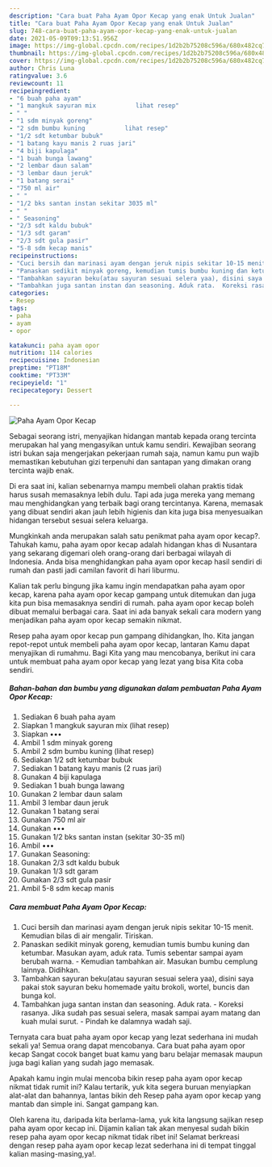 ```yaml
---
description: "Cara buat Paha Ayam Opor Kecap yang enak Untuk Jualan"
title: "Cara buat Paha Ayam Opor Kecap yang enak Untuk Jualan"
slug: 748-cara-buat-paha-ayam-opor-kecap-yang-enak-untuk-jualan
date: 2021-05-09T09:13:51.956Z
image: https://img-global.cpcdn.com/recipes/1d2b2b75208c596a/680x482cq70/paha-ayam-opor-kecap-foto-resep-utama.jpg
thumbnail: https://img-global.cpcdn.com/recipes/1d2b2b75208c596a/680x482cq70/paha-ayam-opor-kecap-foto-resep-utama.jpg
cover: https://img-global.cpcdn.com/recipes/1d2b2b75208c596a/680x482cq70/paha-ayam-opor-kecap-foto-resep-utama.jpg
author: Chris Luna
ratingvalue: 3.6
reviewcount: 11
recipeingredient:
- "6 buah paha ayam"
- "1 mangkuk sayuran mix           lihat resep"
- " "
- "1 sdm minyak goreng"
- "2 sdm bumbu kuning           lihat resep"
- "1/2 sdt ketumbar bubuk"
- "1 batang kayu manis 2 ruas jari"
- "4 biji kapulaga"
- "1 buah bunga lawang"
- "2 lembar daun salam"
- "3 lembar daun jeruk"
- "1 batang serai"
- "750 ml air"
- " "
- "1/2 bks santan instan sekitar 3035 ml"
- " "
- " Seasoning"
- "2/3 sdt kaldu bubuk"
- "1/3 sdt garam"
- "2/3 sdt gula pasir"
- "5-8 sdm kecap manis"
recipeinstructions:
- "Cuci bersih dan marinasi ayam dengan jeruk nipis sekitar 10-15 menit. Kemudian bilas di air mengalir. Tiriskan."
- "Panaskan sedikit minyak goreng, kemudian tumis bumbu kuning dan ketumbar. Masukan ayam, aduk rata. Tumis sebentar sampai ayam berubah warna.  Kemudian tambahkan air. Masukan bumbu cemplung lainnya. Didihkan."
- "Tambahkan sayuran beku(atau sayuran sesuai selera yaa), disini saya pakai stok sayuran beku homemade yaitu brokoli, wortel, buncis dan bunga kol."
- "Tambahkan juga santan instan dan seasoning. Aduk rata.  Koreksi rasanya. Jika sudah pas sesuai selera, masak sampai ayam matang dan kuah mulai surut.  Pindah ke dalamnya wadah saji."
categories:
- Resep
tags:
- paha
- ayam
- opor

katakunci: paha ayam opor 
nutrition: 114 calories
recipecuisine: Indonesian
preptime: "PT18M"
cooktime: "PT33M"
recipeyield: "1"
recipecategory: Dessert

---
```



![Paha Ayam Opor Kecap](https://img-global.cpcdn.com/recipes/1d2b2b75208c596a/680x482cq70/paha-ayam-opor-kecap-foto-resep-utama.jpg)

Sebagai seorang istri, menyajikan hidangan mantab kepada orang tercinta merupakan hal yang mengasyikan untuk kamu sendiri. Kewajiban seorang istri bukan saja mengerjakan pekerjaan rumah saja, namun kamu pun wajib memastikan kebutuhan gizi terpenuhi dan santapan yang dimakan orang tercinta wajib enak.

Di era  saat ini, kalian sebenarnya mampu membeli olahan praktis tidak harus susah memasaknya lebih dulu. Tapi ada juga mereka yang memang mau menghidangkan yang terbaik bagi orang tercintanya. Karena, memasak yang dibuat sendiri akan jauh lebih higienis dan kita juga bisa menyesuaikan hidangan tersebut sesuai selera keluarga. 



Mungkinkah anda merupakan salah satu penikmat paha ayam opor kecap?. Tahukah kamu, paha ayam opor kecap adalah hidangan khas di Nusantara yang sekarang digemari oleh orang-orang dari berbagai wilayah di Indonesia. Anda bisa menghidangkan paha ayam opor kecap hasil sendiri di rumah dan pasti jadi camilan favorit di hari liburmu.

Kalian tak perlu bingung jika kamu ingin mendapatkan paha ayam opor kecap, karena paha ayam opor kecap gampang untuk ditemukan dan juga kita pun bisa memasaknya sendiri di rumah. paha ayam opor kecap boleh dibuat memalui berbagai cara. Saat ini ada banyak sekali cara modern yang menjadikan paha ayam opor kecap semakin nikmat.

Resep paha ayam opor kecap pun gampang dihidangkan, lho. Kita jangan repot-repot untuk membeli paha ayam opor kecap, lantaran Kamu dapat menyajikan di rumahmu. Bagi Kita yang mau mencobanya, berikut ini cara untuk membuat paha ayam opor kecap yang lezat yang bisa Kita coba sendiri.

<!--inarticleads1-->

##### Bahan-bahan dan bumbu yang digunakan dalam pembuatan Paha Ayam Opor Kecap:

1. Sediakan 6 buah paha ayam
1. Siapkan 1 mangkuk sayuran mix           (lihat resep)
1. Siapkan  •••
1. Ambil 1 sdm minyak goreng
1. Ambil 2 sdm bumbu kuning           (lihat resep)
1. Sediakan 1/2 sdt ketumbar bubuk
1. Sediakan 1 batang kayu manis (2 ruas jari)
1. Gunakan 4 biji kapulaga
1. Sediakan 1 buah bunga lawang
1. Gunakan 2 lembar daun salam
1. Ambil 3 lembar daun jeruk
1. Gunakan 1 batang serai
1. Gunakan 750 ml air
1. Gunakan  •••
1. Gunakan 1/2 bks santan instan (sekitar 30-35 ml)
1. Ambil  •••
1. Gunakan  Seasoning:
1. Gunakan 2/3 sdt kaldu bubuk
1. Gunakan 1/3 sdt garam
1. Gunakan 2/3 sdt gula pasir
1. Ambil 5-8 sdm kecap manis




<!--inarticleads2-->

##### Cara membuat Paha Ayam Opor Kecap:

1. Cuci bersih dan marinasi ayam dengan jeruk nipis sekitar 10-15 menit. Kemudian bilas di air mengalir. Tiriskan.
1. Panaskan sedikit minyak goreng, kemudian tumis bumbu kuning dan ketumbar. Masukan ayam, aduk rata. Tumis sebentar sampai ayam berubah warna.  - Kemudian tambahkan air. Masukan bumbu cemplung lainnya. Didihkan.
1. Tambahkan sayuran beku(atau sayuran sesuai selera yaa), disini saya pakai stok sayuran beku homemade yaitu brokoli, wortel, buncis dan bunga kol.
1. Tambahkan juga santan instan dan seasoning. Aduk rata.  - Koreksi rasanya. Jika sudah pas sesuai selera, masak sampai ayam matang dan kuah mulai surut.  - Pindah ke dalamnya wadah saji.




Ternyata cara buat paha ayam opor kecap yang lezat sederhana ini mudah sekali ya! Semua orang dapat mencobanya. Cara buat paha ayam opor kecap Sangat cocok banget buat kamu yang baru belajar memasak maupun juga bagi kalian yang sudah jago memasak.

Apakah kamu ingin mulai mencoba bikin resep paha ayam opor kecap nikmat tidak rumit ini? Kalau tertarik, yuk kita segera buruan menyiapkan alat-alat dan bahannya, lantas bikin deh Resep paha ayam opor kecap yang mantab dan simple ini. Sangat gampang kan. 

Oleh karena itu, daripada kita berlama-lama, yuk kita langsung sajikan resep paha ayam opor kecap ini. Dijamin kalian tak akan menyesal sudah bikin resep paha ayam opor kecap nikmat tidak ribet ini! Selamat berkreasi dengan resep paha ayam opor kecap lezat sederhana ini di tempat tinggal kalian masing-masing,ya!.

